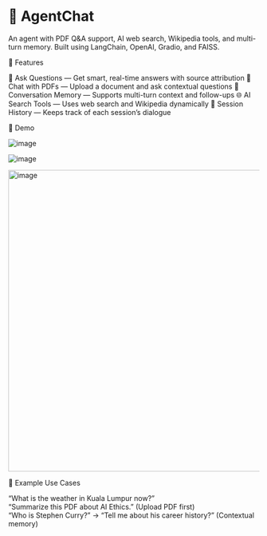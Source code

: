 # 🧠 AgentChat
An agent with PDF Q&A support, AI web search, Wikipedia tools, and multi-turn memory. Built using LangChain, OpenAI, Gradio, and FAISS.

🚀 Features

🔎 Ask Questions — Get smart, real-time answers with source attribution
📄 Chat with PDFs — Upload a document and ask contextual questions
🧠 Conversation Memory — Supports multi-turn context and follow-ups
🌐 AI Search Tools — Uses web search and Wikipedia dynamically
💾 Session History — Keeps track of each session’s dialogue

📸 Demo

![image](https://github.com/user-attachments/assets/669c93b5-a3b6-4c2d-a72f-da69d0033f66)  

![image](https://github.com/user-attachments/assets/62a8db52-1162-41d7-8c4d-5450b4ed8c38)    

<img width="604" alt="image" src="https://github.com/user-attachments/assets/75914e72-f1ba-4cd1-97d6-03076495a4d8" />  


🧪 Example Use Cases

“What is the weather in Kuala Lumpur now?”  
“Summarize this PDF about AI Ethics.” (Upload PDF first)  
“Who is Stephen Curry?” → “Tell me about his career history?” (Contextual memory)
